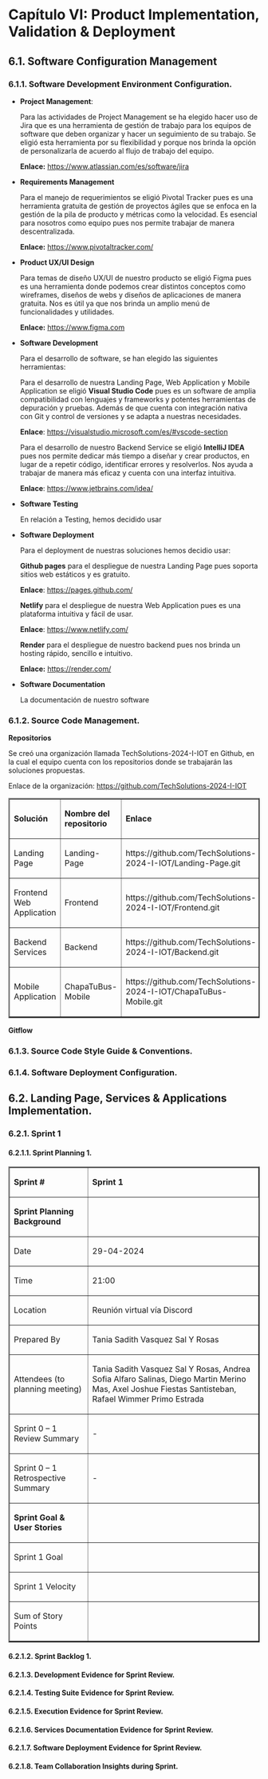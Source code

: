 # Capítulo VI: Product Implementation, Validation & Deployment

## 6.1. Software Configuration Management

### 6.1.1. Software Development Environment Configuration.

- **Project Management**:
  
  Para las actividades de Project Management se ha elegido hacer uso de Jira que es una herramienta de gestión de trabajo para los equipos de software que deben organizar y hacer un seguimiento de su trabajo. Se eligió
  esta herramienta por su flexibilidad y porque nos brinda la opción de personalizarla de acuerdo al flujo de trabajo del equipo.
  
  **Enlace:** https://www.atlassian.com/es/software/jira
  
- **Requirements Management**

  Para el manejo de requerimientos se eligió Pivotal Tracker pues es una herramienta gratuita de gestión de proyectos ágiles que se enfoca en la gestión de la pila de producto y métricas como la velocidad.
  Es esencial para nosotros como equipo pues nos permite trabajar de manera descentralizada.

  **Enlace:** https://www.pivotaltracker.com/
  
- **Product UX/UI Design**

  Para temas de diseño UX/UI de nuestro producto se eligió Figma pues es una herramienta donde podemos crear distintos conceptos como wireframes, diseños de webs y diseños de aplicaciones de manera gratuita. Nos es útil
   ya que nos brinda un amplio menú de funcionalidades y utilidades.

  **Enlace:** https://www.figma.com
  
- **Software Development**

  Para el desarrollo de software, se han elegido las siguientes herramientas:

  Para el desarrollo de nuestra Landing Page, Web Application y Mobile Application se eligió **Visual Studio Code** pues es un software de amplia compatibilidad con lenguajes y frameworks y potentes herramientas de depuración y pruebas.
  Además de que cuenta con integración nativa con Git y control de versiones y se adapta a nuestras necesidades.

  **Enlace**: https://visualstudio.microsoft.com/es/#vscode-section

  Para el desarrollo de nuestro Backend Service se eligió **IntelliJ IDEA** pues nos permite dedicar más tiempo a diseñar y crear productos, en lugar de a repetir código, identificar errores y resolverlos. Nos ayuda a
  trabajar de manera más eficaz y cuenta con una interfaz intuitiva.

  **Enlace**: https://www.jetbrains.com/idea/
  
- **Software Testing**

  En relación a Testing, hemos decidido usar
  
- **Software Deployment**

  Para el deployment de nuestras soluciones hemos decidio usar:

  **Github pages** para el despliegue de nuestra Landing Page pues soporta sitios web estáticos y es gratuito.

  **Enlace**: https://pages.github.com/

  **Netlify** para el despliegue de nuestra Web Application pues es una plataforma intuitiva y fácil de usar.

  **Enlace**: https://www.netlify.com/

  **Render** para el despliegue de nuestro backend pues nos brinda un hosting rápido, sencillo e intuitivo.

  **Enlace:** https://render.com/
  
- **Software Documentation**

  La documentación de nuestro software 

### 6.1.2. Source Code Management.

**Repositorios** 

Se creó una organización llamada TechSolutions-2024-I-IOT en Github, en la cual el equipo cuenta con los repositorios donde se trabajarán las soluciones propuestas.

Enlace de la organización: https://github.com/TechSolutions-2024-I-IOT

<table border="2">
    <tr>
        <td>
           <p style = "font-weight: bold"><b>Solución</b></p>
        </td>
        <td>
          <p style = "font-weight: bold"><b>Nombre del repositorio</b></p>
        </td>
        <td>
          <p style = "font-weight: bold"><b>Enlace</b></p>
        </td>
    </tr>
  <tr>
        <td>
           <p>Landing Page</p>
        </td>
        <td>
          <p>Landing-Page</p>
        </td>
        <td>
          <p>https://github.com/TechSolutions-2024-I-IOT/Landing-Page.git</p>
        </td>
    </tr>
  <tr>
        <td>
           <p>Frontend Web Application</p>
        </td>
        <td>
          <p>Frontend</p>
        </td>
        <td>
          <p>https://github.com/TechSolutions-2024-I-IOT/Frontend.git</p>
        </td>
    </tr>
  <tr>
        <td>
           <p>Backend Services</p>
        </td>
        <td>
          <p>Backend</p>
        </td>
        <td>
          <p>https://github.com/TechSolutions-2024-I-IOT/Backend.git</p>
        </td>
    </tr>
  <tr>
        <td>
           <p>Mobile Application</p>
        </td>
        <td>
          <p>ChapaTuBus-Mobile</p>
        </td>
        <td>
          <p>https://github.com/TechSolutions-2024-I-IOT/ChapaTuBus-Mobile.git</p>
        </td>
    </tr>
</table>

**Gitflow**



### 6.1.3. Source Code Style Guide & Conventions.

### 6.1.4. Software Deployment Configuration.

## 6.2. Landing Page, Services & Applications Implementation.

### 6.2.1. Sprint 1

#### 6.2.1.1. Sprint Planning 1.

<table border="2">
    <tr>
        <td>
           <p style = "font-weight: bold"><b>Sprint #</b></p>
        </td>
        <td>
          <p style = "font-weight: bold">Sprint 1</p>
        </td>
    </tr>
  <tr>
        <td>
           <p><b>Sprint Planning Background</b></p>
        </td>
    </tr>
  <tr>
        <td>
           <p>Date</p>
        </td>
        <td>
          <p>29-04-2024</p>
        </td>
    </tr>
  <tr>
        <td>
           <p>Time</p>
        </td>
        <td>
          <p>21:00</p>
        </td>
    </tr>
  <tr>
        <td>
           <p>Location</p>
        </td>
        <td>
          <p>Reunión virtual vía Discord</p>
        </td>
    </tr>
  <tr>
        <td>
           <p>Prepared By</p>
        </td>
        <td>
          <p>Tania Sadith Vasquez Sal Y Rosas</p>
        </td>
    </tr>
  <tr>
        <td>
           <p>Attendees (to planning meeting)</p>
        </td>
        <td>
          <p>Tania Sadith Vasquez Sal Y Rosas, Andrea Sofia Alfaro Salinas, Diego Martin Merino Mas, Axel Joshue Fiestas Santisteban, Rafael Wimmer Primo Estrada</p>
        </td>
    </tr>
  <tr>
        <td>
           <p>Sprint 0 – 1 Review Summary</p>
        </td>
        <td>
          <p>-</p>
        </td>
    </tr>
  <tr>
        <td>
           <p>Sprint 0 – 1 Retrospective Summary</p>
        </td>
        <td>
          <p>-</p>
        </td>
    </tr>
   <tr>
        <td>
           <p><b>Sprint Goal & User Stories</b></p>
        </td>
    </tr>
   <tr>
        <td>
           <p>Sprint 1 Goal</p>
        </td>
        <td>
          <p></p>
        </td>
    </tr>
  <tr>
        <td>
           <p>Sprint 1 Velocity</p>
        </td>
        <td>
          <p></p>
        </td>
    </tr>
  <tr>
        <td>
           <p>Sum of Story Points</p>
        </td>
        <td>
          <p></p>
        </td>
    </tr>
</table>

#### 6.2.1.2. Sprint Backlog 1.

#### 6.2.1.3. Development Evidence for Sprint Review.

#### 6.2.1.4. Testing Suite Evidence for Sprint Review.

#### 6.2.1.5. Execution Evidence for Sprint Review.

#### 6.2.1.6. Services Documentation Evidence for Sprint Review.

#### 6.2.1.7. Software Deployment Evidence for Sprint Review.

#### 6.2.1.8. Team Collaboration Insights during Sprint.
